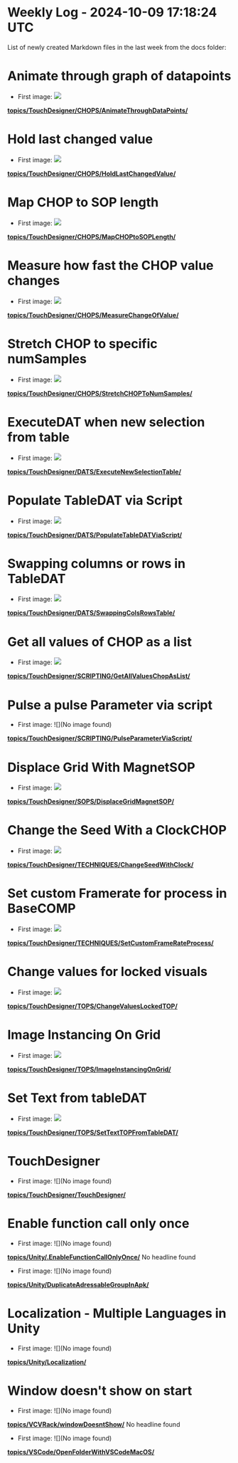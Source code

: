 # Weekly Log - 2024-10-09 17:18:24 UTC

List of newly created Markdown files in the last week from the docs folder:

 # Animate through graph of datapoints
  - First image: ![](./img/AnimateThroughData0.png)

**[topics/TouchDesigner/CHOPS/AnimateThroughDataPoints/](https://levoxtrip.github.io/TKB/topics/TouchDesigner/CHOPS/AnimateThroughDataPoints/)**
 # Hold last changed value
  - First image: ![](./img/HoldLastChangedValue.png)

**[topics/TouchDesigner/CHOPS/HoldLastChangedValue/](https://levoxtrip.github.io/TKB/topics/TouchDesigner/CHOPS/HoldLastChangedValue/)**
 # Map CHOP to SOP length
  - First image: ![](./img/MapCHOPtoSOPLength.png)

**[topics/TouchDesigner/CHOPS/MapCHOPtoSOPLength/](https://levoxtrip.github.io/TKB/topics/TouchDesigner/CHOPS/MapCHOPtoSOPLength/)**
 # Measure how fast the CHOP value changes
  - First image: ![](./img/MeasureSpeedValChange.png)

**[topics/TouchDesigner/CHOPS/MeasureChangeOfValue/](https://levoxtrip.github.io/TKB/topics/TouchDesigner/CHOPS/MeasureChangeOfValue/)**
 # Stretch CHOP to specific numSamples
  - First image: ![](./img/StretchCHOPToNumSamples.png)

**[topics/TouchDesigner/CHOPS/StretchCHOPToNumSamples/](https://levoxtrip.github.io/TKB/topics/TouchDesigner/CHOPS/StretchCHOPToNumSamples/)**
 # ExecuteDAT when new selection from table
  - First image: ![](./img/ExecuteNewSelectionTable0.png)

**[topics/TouchDesigner/DATS/ExecuteNewSelectionTable/](https://levoxtrip.github.io/TKB/topics/TouchDesigner/DATS/ExecuteNewSelectionTable/)**
 # Populate TableDAT via Script
  - First image: ![](./img/PopulateTableDATScript.png)

**[topics/TouchDesigner/DATS/PopulateTableDATViaScript/](https://levoxtrip.github.io/TKB/topics/TouchDesigner/DATS/PopulateTableDATViaScript/)**
 # Swapping columns or rows in TableDAT
  - First image: ![](./img/SwappingColsRowsTable.png)

**[topics/TouchDesigner/DATS/SwappingColsRowsTable/](https://levoxtrip.github.io/TKB/topics/TouchDesigner/DATS/SwappingColsRowsTable/)**
 # Get all values of CHOP as a list
  - First image: ![](./img/getValuesChopAsList.png)

**[topics/TouchDesigner/SCRIPTING/GetAllValuesChopAsList/](https://levoxtrip.github.io/TKB/topics/TouchDesigner/SCRIPTING/GetAllValuesChopAsList/)**
 # Pulse a pulse Parameter via script
  - First image: ![](No image found)

**[topics/TouchDesigner/SCRIPTING/PulseParameterViaScript/](https://levoxtrip.github.io/TKB/topics/TouchDesigner/SCRIPTING/PulseParameterViaScript/)**
 # Displace Grid With MagnetSOP
  - First image: ![](./img/DisplaceGridByMagnet.png)

**[topics/TouchDesigner/SOPS/DisplaceGridMagnetSOP/](https://levoxtrip.github.io/TKB/topics/TouchDesigner/SOPS/DisplaceGridMagnetSOP/)**
 # Change the Seed With a ClockCHOP
  - First image: ![](./img/ChangeSeedWithClock.png)

**[topics/TouchDesigner/TECHNIQUES/ChangeSeedWithClock/](https://levoxtrip.github.io/TKB/topics/TouchDesigner/TECHNIQUES/ChangeSeedWithClock/)**
 # Set custom Framerate for process in BaseCOMP
  - First image: ![](./img/SetCustomFrameRate1.png)

**[topics/TouchDesigner/TECHNIQUES/SetCustomFrameRateProcess/](https://levoxtrip.github.io/TKB/topics/TouchDesigner/TECHNIQUES/SetCustomFrameRateProcess/)**
 # Change values for locked visuals
  - First image: ![](./img/ChangeVisualsLockedTOP.png)

**[topics/TouchDesigner/TOPS/ChangeValuesLockedTOP/](https://levoxtrip.github.io/TKB/topics/TouchDesigner/TOPS/ChangeValuesLockedTOP/)**
 # Image Instancing On Grid
  - First image: ![](./img/ImageInstancingGrid0.png)

**[topics/TouchDesigner/TOPS/ImageInstancingOnGrid/](https://levoxtrip.github.io/TKB/topics/TouchDesigner/TOPS/ImageInstancingOnGrid/)**
 # Set Text from tableDAT
  - First image: ![](./img/SetTextTOPFromTableDAT.png)

**[topics/TouchDesigner/TOPS/SetTextTOPFromTableDAT/](https://levoxtrip.github.io/TKB/topics/TouchDesigner/TOPS/SetTextTOPFromTableDAT/)**
 # TouchDesigner
  - First image: ![](No image found)

**[topics/TouchDesigner/TouchDesigner/](https://levoxtrip.github.io/TKB/topics/TouchDesigner/TouchDesigner/)**
 # Enable function call only once
  - First image: ![](No image found)

**[topics/Unity/.EnableFunctionCallOnlyOnce/](https://levoxtrip.github.io/TKB/topics/Unity/.EnableFunctionCallOnlyOnce/)**
 No headline found
  - First image: ![](No image found)

**[topics/Unity/DuplicateAdressableGroupInApk/](https://levoxtrip.github.io/TKB/topics/Unity/DuplicateAdressableGroupInApk/)**
 # Localization - Multiple Languages in Unity
  - First image: ![](No image found)

**[topics/Unity/Localization/](https://levoxtrip.github.io/TKB/topics/Unity/Localization/)**
 # Window doesn't show on start
  - First image: ![](No image found)

**[topics/VCVRack/windowDoesntShow/](https://levoxtrip.github.io/TKB/topics/VCVRack/windowDoesntShow/)**
 No headline found
  - First image: ![](No image found)

**[topics/VSCode/OpenFolderWithVSCodeMacOS/](https://levoxtrip.github.io/TKB/topics/VSCode/OpenFolderWithVSCodeMacOS/)**

